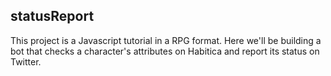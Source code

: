## statusReport

This project is a Javascript tutorial in a RPG format. 
Here we'll be building a bot that checks a character's attributes on Habitica and report its status on Twitter.